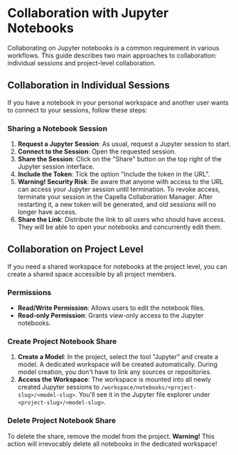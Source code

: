 <!--
 ~ SPDX-FileCopyrightText: Copyright DB InfraGO AG and contributors
 ~ SPDX-License-Identifier: Apache-2.0
 -->

# Collaboration with Jupyter Notebooks

Collaborating on Jupyter notebooks is a common requirement in various
workflows. This guide describes two main approaches to collaboration:
individual sessions and project-level collaboration.

## Collaboration in Individual Sessions

If you have a notebook in your personal workspace and another user wants to
connect to your sessions, follow these steps:

### Sharing a Notebook Session

1. **Request a Jupyter Session**: As usual, request a Jupyter session to start.
2. **Connect to the Session**: Open the requested session.
3. **Share the Session**: Click on the "Share" button on the top right of the
   Jupyter session interface.
4. **Include the Token**: Tick the option "Include the token in the URL".
5. **Warning! Security Risk**: Be aware that anyone with access to the URL can
   access your Jupyter session until termination. To revoke access, terminate
   your session in the Capella Collaboration Manager. After restarting it, a
   new token will be generated, and old sessions will no longer have access.
6. **Share the Link**: Distribute the link to all users who should have access.
   They will be able to open your notebooks and concurrently edit them.

## Collaboration on Project Level

If you need a shared workspace for notebooks at the project level, you can
create a shared space accessible by all project members.

### Permissions

- **Read/Write Permission**: Allows users to edit the notebook files.
- **Read-only Permission**: Grants view-only access to the Jupyter notebooks.

### Create Project Notebook Share

1. **Create a Model**: In the project, select the tool "Jupyter" and create a
   model. A dedicated workspace will be created automatically. During model
   creation, you don't have to link any sources or repositories.
2. **Access the Workspace**: The workspace is mounted into all newly created
   Jupyter sessions to `/workspace/notebooks/<project-slug>/<model-slug>`.
   You'll see it in the Jupyter file explorer under
   `<project-slug>/<model-slug>`.

### Delete Project Notebook Share

To delete the share, remove the model from the project. **Warning!** This
action will irrevocably delete all notebooks in the dedicated workspace!
